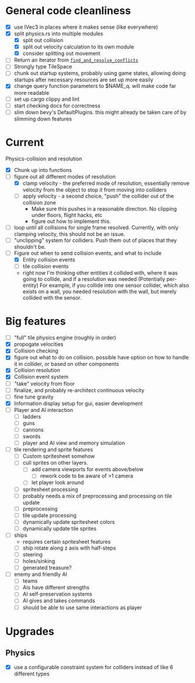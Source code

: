 # General code cleanliness
 - [x] use IVec3 in places where it makes sense (like everywhere)
 - [x] split physics.rs into multiple modules
    - [x] split out collision
    - [x] split out velocity calculation to its own module
    - [x] consider splitting out movement
 - [ ] Return an iterator from [`find_and_resolve_conflicts`](./src/physics/collider.rs:244)
 - [ ] Strongly type TileSpace
 - [ ] chunk out startup systems, probably using game states, 
 allowing doing startups after necessary resources are set up more easily
 - [x] change query function parameters to $NAME_q. will make code far more readable
 - [ ] set up cargo clippy and lint 
 - [ ] start checking docs for correctness
 - [ ] slim down bevy's DefaultPlugins. this might already be taken care of by slimming down features

# Current 
Physics-collision and resolution 
 - [x] Chunk up into functions
 - [ ] figure out all different modes of resolution
    - [x] clamp velocity - the preferred mode of resolution, essentially remove velocity from the object to stop it from moving into colliders
    - [ ] apply velocity - a second choice, "push" the collider out of the collision zone
       - Make sure this pushes in a reasonable direction. No clipping under floors, flight hacks, etc
       - figure out how to implement this.  
 - [ ] loop until all collisions for single frame resolved. Currently, with only clamping velocity, this should not be an issue.
 - [ ] "unclipping" system for colliders. Push them out of places that they shouldn't be.
 - [ ] Figure out when to send collision events, and what to include
   - [x] Entity collision events
   - [ ] tile collision events
   - right now I'm thinking other entities it collided with, where it was going to collide, and if a resolution was needed (Potentially per-entity)
     For example, if you collide into one sensor collider, which also exists on a wall, you needed resolution with the wall, but merely collided with the sensor.


# Big features
 - [ ] "full" tile physics engine (roughly in order)
  - [x] propogate velocities
  - [x] Collision checking
   - [x] figure out what to do on collision. possible have option on how to handle it in collider, or based on other components
  - [x] Collision resolution
  - [x] Collision event system
  - [ ] "take" velocity from floor
  - [ ] finalize, and probably re-architect continuous velocity
  - [ ] fine tune gravity
 - [x] Information display setup for gui, easier development
 - [ ] Player and AI interaction 
    - [ ] ladders
    - [ ] guns
    - [ ] cannons
    - [ ] swords
    - [ ] player and AI view and memory simulation
 - [ ] tile rendering and sprite features
    - [ ] Custom spritesheet somehow
    - [ ] cull sprites on other layers.
        - [ ] add camera viewports for events above/below 
            - [ ]  rework code to be aware of >1 camera
        - [ ] let player look around
    - [ ] spritesheet processing
     - [ ] probably needs a mix of preprocessing and processing on tile update
     - [ ] preprocessing
     - [ ] tile update processing
    - [ ] dynamically update spritesheet colors
    - [ ] dynamically update tile sprites
 - [ ] ships
    - requires certain spritesheet features
    - [ ] ship rotate along z axis with half-steps
    - [ ] steering
    - [ ] holes/sinking
    - [ ] generated treasure?
 - [ ] enemy and friendly AI
    - [ ] teams
    - [ ] AIs have different strengths
    - [ ] AI self-preservation systems
    - [ ] AI gives and takes commands
    - [ ] should be able to use same interactions as player

# Upgrades

## Physics
 - [x] use a configurable constraint system for colliders instead of like 6 different types
